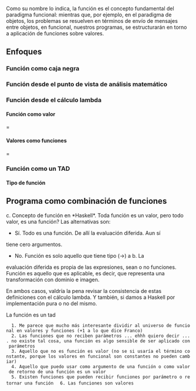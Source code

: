 Como su nombre lo indica, la función es el concepto fundamental del paradigma funcional: mientras que, por ejemplo, en el paradigma de objetos, los problemas se resuelven en términos de envío de mensajes entre objetos, en funcional, nuestros programas, se estructurarán en torno a aplicación de funciones sobre valores.

Enfoques
--------

### Función como caja negra

### Función desde el punto de vista de análisis matemático

### Función desde el cálculo lambda

#### Función como valor

=

#### Valores como funciones

=

### Función como un TAD

#### Tipo de función

Programa como combinación de funciones
--------------------------------------

c. Concepto de función en \*Haskell\*. Toda función es un valor, pero todo valor, es una función? Las alternativas son:

-   Sí. Todo es una función. De allí la evaluación diferida. Aun sí

tiene cero argumentos.

-   No. Función es solo aquello que tiene tipo (-&gt;) a b. La

evaluación diferida es propia de las expresiones, sean o no funciones. Función es aquello que es aplicable, es decir, que representa una transformación con dominio e imagen.

En ambos casos, valdría la pena revisar la consistencia de estas definiciones con el cálculo lambda. Y también, si damos a Haskell por implementación pura o no del mismo.

La función es un tad

`  1. Me parece que mucho más interesante dividir al universo de funcional en valores y funciones (+1 a lo que dice Franco)`
`  2. Las funciones que no reciben parámetros ... ehhh quiero decir .... no existe tal cosa, una función es algo sensible de ser aplicado con parámetros`
`  3. Aquello que no es función es valor (no se si usaría el término constante, porque los valores en funcional son constantes no pueden cambiar)`
`  4. Aquello que puedo usar como argumento de una función o como valor de retorno de una función es un valor`
`  5. Existen funciones que pueden recibir funciones por parámetro o retornar una función`
`  6. Las funciones son valores`
